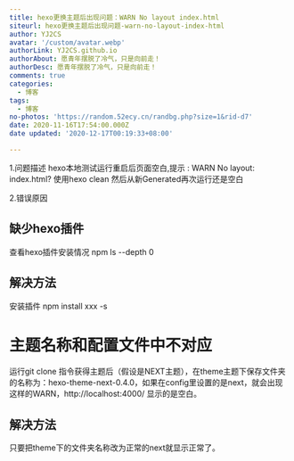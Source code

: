 ```yaml
---
title: hexo更换主题后出现问题：WARN No layout index.html
siteurl: hexo更换主题后出现问题-warn-no-layout-index-html
author: YJ2CS
avatar: '/custom/avatar.webp'
authorLink: YJ2CS.github.io
authorAbout: 愿青年摆脱了冷气，只是向前走！
authorDesc: 愿青年摆脱了冷气，只是向前走！
comments: true
categories:
  - 博客
tags:
  - 博客
no-photos: 'https://random.52ecy.cn/randbg.php?size=1&rid-d7'
date: 2020-11-16T17:54:00.000Z
date updated: '2020-12-17T00:19:33+08:00'

---
```



1.问题描述
hexo本地测试运行重启后页面空白,提示 : WARN No layout: index.html? 使用hexo clean 然后从新Generated再次运行还是空白

2.错误原因

## 缺少hexo插件

查看hexo插件安装情况
npm ls --depth 0

## 解决方法

安装插件
npm install xxx -s

# 主题名称和配置文件中不对应

运行git clone 指令获得主题后（假设是NEXT主题），在theme主题下保存文件夹的名称为：hexo-theme-next-0.4.0，如果在config里设置的是next，就会出现这样的WARN，http://localhost:4000/
显示的是空白。

## 解决方法

只要把theme下的文件夹名称改为正常的next就显示正常了。

